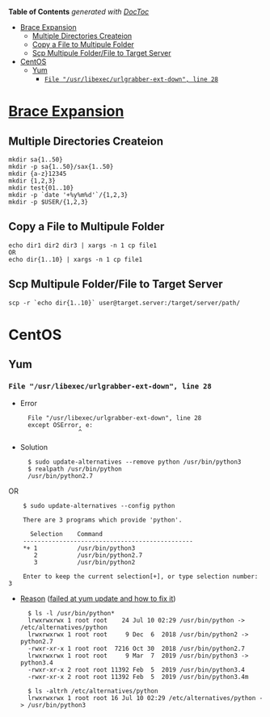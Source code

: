 <!-- START doctoc generated TOC please keep comment here to allow auto update -->
<!-- DON'T EDIT THIS SECTION, INSTEAD RE-RUN doctoc TO UPDATE -->
**Table of Contents**  *generated with [DocToc](https://github.com/thlorenz/doctoc)*

- [Brace Expansion](#brace-expansion)
  - [Multiple Directories Createion](#multiple-directories-createion)
  - [Copy a File to Multipule Folder](#copy-a-file-to-multipule-folder)
  - [Scp Multipule Folder/File to Target Server](#scp-multipule-folderfile-to-target-server)
- [CentOS](#centos)
  - [Yum](#yum)
    - [`File "/usr/libexec/urlgrabber-ext-down", line 28`](#file-usrlibexecurlgrabber-ext-down-line-28)

<!-- END doctoc generated TOC please keep comment here to allow auto update -->


# [Brace Expansion](https://www.gnu.org/software/bash/manual/html_node/Brace-Expansion.html)
## Multiple Directories Createion

    mkdir sa{1..50}
    mkdir -p sa{1..50}/sax{1..50}
    mkdir {a-z}12345
    mkdir {1,2,3}
    mkdir test{01..10}
    mkdir -p `date '+%y%m%d'`/{1,2,3}
    mkdir -p $USER/{1,2,3}

## Copy a File to Multipule Folder

    echo dir1 dir2 dir3 | xargs -n 1 cp file1
    OR
    echo dir{1..10} | xargs -n 1 cp file1


## Scp Multipule Folder/File to Target Server

    scp -r `echo dir{1..10}` user@target.server:/target/server/path/

# CentOS
## Yum
### `File "/usr/libexec/urlgrabber-ext-down", line 28`
- Error

        File "/usr/libexec/urlgrabber-ext-down", line 28
        except OSError, e:
                      ^

- Solution

        $ sudo update-alternatives --remove python /usr/bin/python3
        $ realpath /usr/bin/python
        /usr/bin/python2.7

OR

		$ sudo update-alternatives --config python

		There are 3 programs which provide 'python'.

		  Selection    Command
		-----------------------------------------------
		*+ 1           /usr/bin/python3
		   2           /usr/bin/python2.7
		   3           /usr/bin/python2

		Enter to keep the current selection[+], or type selection number: 3


- [Reason](https://www.linuxquestions.org/questions/linux-newbie-8/yum-upgrading-error-4175632414/) ([failed at yum update and how to fix it](http://wenhan.blog/2018/02/18/failed-at-yum-update-and-how-to-fix-it/))

        $ ls -l /usr/bin/python*
        lrwxrwxrwx 1 root root    24 Jul 10 02:29 /usr/bin/python -> /etc/alternatives/python
        lrwxrwxrwx 1 root root     9 Dec  6  2018 /usr/bin/python2 -> python2.7
        -rwxr-xr-x 1 root root  7216 Oct 30  2018 /usr/bin/python2.7
        lrwxrwxrwx 1 root root     9 Mar  7  2019 /usr/bin/python3 -> python3.4
        -rwxr-xr-x 2 root root 11392 Feb  5  2019 /usr/bin/python3.4
        -rwxr-xr-x 2 root root 11392 Feb  5  2019 /usr/bin/python3.4m

        $ ls -altrh /etc/alternatives/python
        lrwxrwxrwx 1 root root 16 Jul 10 02:29 /etc/alternatives/python -> /usr/bin/python3


